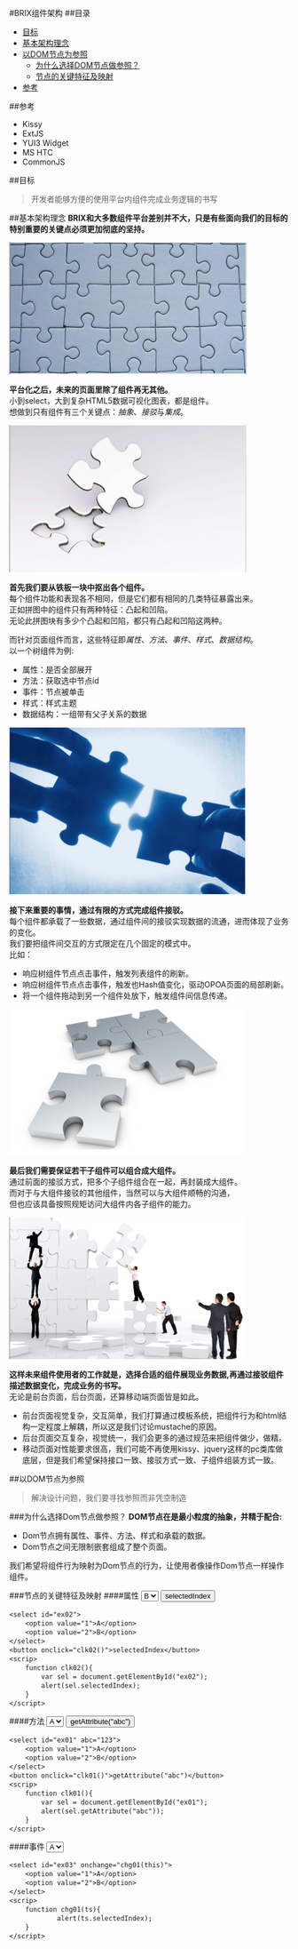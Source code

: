#BRIX组件架构
##目录
- [目标](#a01)
- [基本架构理念](#a02)
- [以DOM节点为参照](#a03)
	- [为什么选择DOM节点做参照？](#b01)
	- [节点的关键特征及映射](#b02)
- [参考](#a99)


##参考<a id='a99'></a>
- Kissy
- ExtJS
- YUI3 Widget
- MS HTC
- CommonJS
 
##目标<a id='a01'></a>
>开发者能够方便的使用平台内组件完成业务逻辑的书写


##基本架构理念<a id='a02'></a>
**BRIX和大多数组件平台差别并不大，只是有些面向我们的目标的特别重要的关键点必须更加彻底的坚持。**

![1](assets\1.png)

**平台化之后，未来的页面里除了组件再无其他。**  
小到select，大到复杂HTML5数据可视化图表，都是组件。  
想做到只有组件有三个关键点：*抽象*、*接驳*与*集成*。

![1](assets\2.png)

**首先我们要从铁板一块中抠出各个组件。**  
每个组件功能和表现各不相同，但是它们都有相同的几类特征暴露出来。  
正如拼图中的组件只有两种特征：凸起和凹陷。  
无论此拼图块有多少个凸起和凹陷，都只有凸起和凹陷这两种。  

而针对页面组件而言，这些特征即*属性*、*方法*、*事件*、*样式*、*数据结构*。  
以一个树组件为例:

- 属性：是否全部展开
- 方法：获取选中节点id
- 事件：节点被单击
- 样式：样式主题
- 数据结构：一组带有父子关系的数据

![1](assets\3.png)

**接下来重要的事情，通过有限的方式完成组件接驳。**  
每个组件都承载了一些数据，通过组件间的接驳实现数据的流通，进而体现了业务的变化。  
我们要把组件间交互的方式限定在几个固定的模式中。  
比如：

- 响应树组件节点点击事件，触发列表组件的刷新。
- 响应树组件节点点击事件，触发也Hash值变化，驱动OPOA页面的局部刷新。
- 将一个组件拖动到另一个组件处放下，触发组件间信息传递。

![1](assets\4.png)

**最后我们需要保证若干子组件可以组合成大组件。**  
通过前面的接驳方式，把多个子组件组合在一起，再封装成大组件。  
而对于与大组件接驳的其他组件，当然可以与大组件顺畅的沟通，  
但也应该具备按照规矩访问大组件内各子组件的能力。  

![1](assets\5.png)

**这样未来组件使用者的工作就是，选择合适的组件展现业务数据,再通过接驳组件描述数据变化，完成业务的书写。**  
无论是前台页面，后台页面，还算移动端页面皆是如此。

- 前台页面视觉复杂，交互简单，我们打算通过模板系统，把组件行为和html结构一定程度上解耦，所以这是我们讨论mustache的原因。
- 后台页面交互复杂，视觉统一，我们会更多的通过规范来把组件做少，做精。
- 移动页面对性能要求很高，我们可能不再使用kissy、jquery这样的pc类库做底层，但是我们希望保持接口一致、接驳方式一致、子组件组装方式一致。

##以DOM节点为参照<a id='a03'></a>
>解决设计问题，我们要寻找参照而非凭空制造

###为什么选择Dom节点做参照？<a id='b01'></a>
**DOM节点在是最小粒度的抽象，并精于配合:**  

- Dom节点拥有属性、事件、方法、样式和承载的数据。  
- Dom节点之间无限制嵌套组成了整个页面。  

我们希望将组件行为映射为Dom节点的行为，让使用者像操作Dom节点一样操作组件。

###节点的关键特征及映射<a id='b02'></a>
####属性
<select id="ex02">
	<option value="1">A</option>
	<option value="2" selected>B</option>
</select>
<button onclick="clk02()">selectedIndex</button>
<script>
	function clk02(){
		var sel = document.getElementById("ex02");
		alert(sel.selectedIndex);
	}
</script>
```
<select id="ex02">
	<option value="1">A</option>
	<option value="2">B</option>
</select>
<button onclick="clk02()">selectedIndex</button>
<scrip>
	function clk02(){
		var sel = document.getElementById("ex02");
		alert(sel.selectedIndex);
	}
</script>
```
####方法
<select id="ex01" abc="123">
	<option value="1">A</option>
	<option value="2">B</option>
</select>
<button onclick="clk01()">getAttribute("abc")</button>
<script>
	function clk01(){
		var sel = document.getElementById("ex01");
		alert(sel.getAttribute("abc"));
	}
</script>
`````
<select id="ex01" abc="123">
	<option value="1">A</option>
	<option value="2">B</option>
</select>
<button onclick="clk01()">getAttribute("abc")</button>
<scrip>
	function clk01(){
		var sel = document.getElementById("ex01");
		alert(sel.getAttribute("abc"));
	}
</script>
`````
####事件
<select id="ex03" onchange="chg01(this)">
	<option value="1">A</option>
	<option value="2">B</option>
</select>
<script>
	function chg01(ts){
			alert(ts.selectedIndex);
	}
</script>
```
<select id="ex03" onchange="chg01(this)">
	<option value="1">A</option>
	<option value="2">B</option>
</select>
<scrip>
	function chg01(ts){
			alert(ts.selectedIndex);
	}
</script>
```
